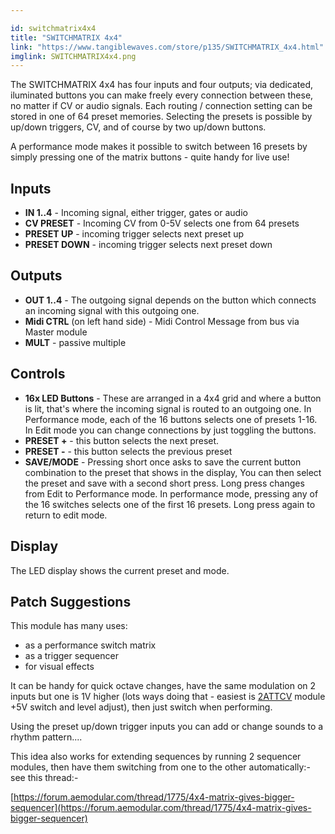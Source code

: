 ```yaml
---

id: switchmatrix4x4
title: "SWITCHMATRIX 4x4"
link: "https://www.tangiblewaves.com/store/p135/SWITCHMATRIX_4x4.html"
imglink: SWITCHMATRIX4x4.png
---
```





The SWITCHMATRIX 4x4 has four inputs and four outputs; via dedicated, iluminated buttons you can make freely every connection between these, no matter if CV or audio signals. Each routing / connection setting can be stored in one of 64 preset memories. Selecting the presets is possible by up/down triggers, CV, and of course by two up/down buttons.

A performance mode makes it possible to switch between 16 presets by simply pressing one of the matrix buttons - quite handy for live use!



## Inputs

*   **IN 1..4** - Incoming signal, either trigger, gates or audio
*   **CV PRESET** - Incoming CV from 0-5V selects one from 64 presets
*   **PRESET UP** - incoming trigger selects next preset up
*   **PRESET DOWN** - incoming trigger selects next preset down

## Outputs

*   **OUT 1..4** - The outgoing signal depends on the button which connects an incoming signal with this outgoing one.
*   **Midi CTRL** (on left hand side) - Midi Control Message from bus via Master module
*   **MULT** - passive multiple

## Controls

*   **16x LED Buttons** - These are arranged in a 4x4 grid and where a button is lit, that's where the incoming signal is routed to an outgoing one. In Performance mode, each of the 16 buttons selects one of presets 1-16. In Edit mode you can change connections by just toggling the buttons.
*   **PRESET +** - this button selects the next preset.
*   **PRESET -** - this button selects the previous preset
*   **SAVE/MODE** - Pressing short once asks to save the current button combination to the preset that shows in the display, You can then select the preset and save with a second short press. Long press changes from Edit to Performance mode. In performance mode, pressing any of the 16 switches selects one of the first 16 presets. Long press again to return to edit mode.

## Display

The LED display shows the current preset and mode.

## Patch Suggestions

This module has many uses:

*   as a performance switch matrix
*   as a trigger sequencer
*   for visual effects

It can be handy for quick octave changes, have the same modulation on 2 inputs but one is 1V higher (lots ways doing that - easiest is [2ATTCV](https://wiki.aemodular.com/pmwiki.php/AeManual/2ATTCV) module +5V switch and level adjust), then just switch when performing.

Using the preset up/down trigger inputs you can add or change sounds to a rhythm pattern....

This idea also works for extending sequences by running 2 sequencer modules, then have them switching from one to the other automatically:- see this thread:-

[https://forum.aemodular.com/thread/1775/4x4-matrix-gives-bigger-sequencer](https://forum.aemodular.com/thread/1775/4x4-matrix-gives-bigger-sequencer)



